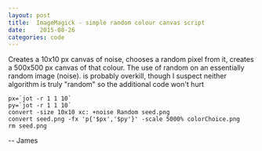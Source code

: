 ```yaml
---
layout: post
title:  ImageMagick - simple random colour canvas script
date:    2015-08-26
categories: code
---
```


Creates a 10x10 px canvas of noise, chooses a random pixel from it, creates a 500x500 px canvas of that colour.  The use of random on an essentially random image (noise). is probably overkill, though I suspect neither algorithm is truly "random" so the additional code won't hurt



    px=`jot -r 1 1 10`
    py=`jot -r 1 1 10`
    convert -size 10x10 xc: +noise Random seed.png
    convert seed.png -fx 'p{'$px','$py'}' -scale 5000% colorChoice.png
    rm seed.png


-- James
